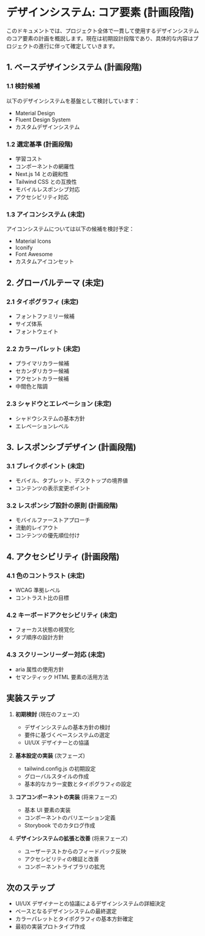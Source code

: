 # デザインシステム: コア要素 (計画段階)

このドキュメントでは、プロジェクト全体で一貫して使用するデザインシステムのコア要素の計画を概説します。現在は初期設計段階であり、具体的な内容はプロジェクトの進行に伴って確定していきます。

## 1. ベースデザインシステム (計画段階)

### 1.1 検討候補

以下のデザインシステムを基盤として検討しています：

- Material Design
- Fluent Design System
- カスタムデザインシステム

### 1.2 選定基準 (計画段階)

- 学習コスト
- コンポーネントの網羅性
- Next.js 14 との親和性
- Tailwind CSS との互換性
- モバイルレスポンシブ対応
- アクセシビリティ対応

### 1.3 アイコンシステム (未定)

アイコンシステムについては以下の候補を検討予定：

- Material Icons
- Iconify
- Font Awesome
- カスタムアイコンセット

## 2. グローバルテーマ (未定)

### 2.1 タイポグラフィ (未定)

- フォントファミリー候補
- サイズ体系
- フォントウェイト

### 2.2 カラーパレット (未定)

- プライマリカラー候補
- セカンダリカラー候補
- アクセントカラー候補
- 中間色と階調

### 2.3 シャドウとエレベーション (未定)

- シャドウシステムの基本方針
- エレベーションレベル

## 3. レスポンシブデザイン (計画段階)

### 3.1 ブレイクポイント (未定)

- モバイル、タブレット、デスクトップの境界値
- コンテンツの表示変更ポイント

### 3.2 レスポンシブ設計の原則 (計画段階)

- モバイルファーストアプローチ
- 流動的レイアウト
- コンテンツの優先順位付け

## 4. アクセシビリティ (計画段階)

### 4.1 色のコントラスト (未定)

- WCAG 準拠レベル
- コントラスト比の目標

### 4.2 キーボードアクセシビリティ (未定)

- フォーカス状態の視覚化
- タブ順序の設計方針

### 4.3 スクリーンリーダー対応 (未定)

- aria 属性の使用方針
- セマンティック HTML 要素の活用方法

## 実装ステップ

1. **初期検討** (現在のフェーズ)

   - デザインシステムの基本方針の検討
   - 要件に基づくベースシステムの選定
   - UI/UX デザイナーとの協議

2. **基本設定の実装** (次フェーズ)

   - tailwind.config.js の初期設定
   - グローバルスタイルの作成
   - 基本的なカラー変数とタイポグラフィの設定

3. **コアコンポーネントの実装** (将来フェーズ)

   - 基本 UI 要素の実装
   - コンポーネントのバリエーション定義
   - Storybook でのカタログ作成

4. **デザインシステムの拡張と改善** (将来フェーズ)
   - ユーザーテストからのフィードバック反映
   - アクセシビリティの検証と改善
   - コンポーネントライブラリの拡充

## 次のステップ

- UI/UX デザイナーとの協議によるデザインシステムの詳細決定
- ベースとなるデザインシステムの最終選定
- カラーパレットとタイポグラフィの基本方針確定
- 最初の実装プロトタイプ作成
